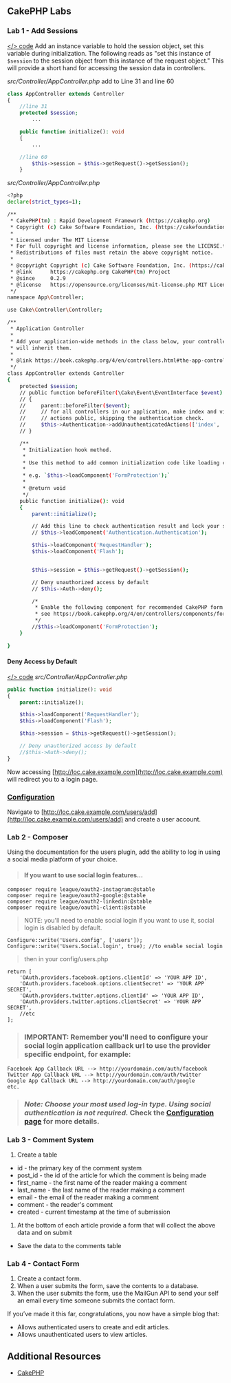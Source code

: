 ## CakePHP Labs

### Lab 1 - Add Sessions

[</> code](https://github.com/stack-x/cake.example.com/commit/9d8a65128621e75f8f17c95925ad27219e5b786b) Add an instance variable to hold the session object, set this variable during initialization. The following reads as "set this instance of ```$session``` to the session object from this instance of the request object." This will provide a short hand for accessing the session data in controllers.

*src/Controller/AppController.php* add to Line 31 and line 60
```php
class AppController extends Controller
{
    //line 31
    protected $session;
        ...

    public function initialize(): void
    {
        ...

    //line 60
        $this->session = $this->getRequest()->getSession();
    }
```

*src/Controller/AppController.php*
```sh
<?php
declare(strict_types=1);

/**
 * CakePHP(tm) : Rapid Development Framework (https://cakephp.org)
 * Copyright (c) Cake Software Foundation, Inc. (https://cakefoundation.org)
 *
 * Licensed under The MIT License
 * For full copyright and license information, please see the LICENSE.txt
 * Redistributions of files must retain the above copyright notice.
 *
 * @copyright Copyright (c) Cake Software Foundation, Inc. (https://cakefoundation.org)
 * @link      https://cakephp.org CakePHP(tm) Project
 * @since     0.2.9
 * @license   https://opensource.org/licenses/mit-license.php MIT License
 */
namespace App\Controller;

use Cake\Controller\Controller;

/**
 * Application Controller
 *
 * Add your application-wide methods in the class below, your controllers
 * will inherit them.
 *
 * @link https://book.cakephp.org/4/en/controllers.html#the-app-controller
 */
class AppController extends Controller
{
    protected $session;
    // public function beforeFilter(\Cake\Event\EventInterface $event)
    // {
    //     parent::beforeFilter($event);
    //     // for all controllers in our application, make index and view
    //     // actions public, skipping the authentication check.
    //     $this->Authentication->addUnauthenticatedActions(['index', 'view']);
    // }

    /**
     * Initialization hook method.
     *
     * Use this method to add common initialization code like loading components.
     *
     * e.g. `$this->loadComponent('FormProtection');`
     *
     * @return void
     */
    public function initialize(): void
    {
        parent::initialize();

        // Add this line to check authentication result and lock your site
        // $this->loadComponent('Authentication.Authentication');

        $this->loadComponent('RequestHandler');
        $this->loadComponent('Flash');


        $this->session = $this->getRequest()->getSession();

        // Deny unauthorized access by default
        // $this->Auth->deny();

        /*
         * Enable the following component for recommended CakePHP form protection settings.
         * see https://book.cakephp.org/4/en/controllers/components/form-protection.html
         */
        //$this->loadComponent('FormProtection');
    }
    
}
```


#### Deny Access by Default
[</> code](https://github.com/stack-x/cake.example.com/commit/44f8149e1b6dda45d8ffa37f13f4b9d8852dafc3)
*src/Controller/AppController.php*
```php
public function initialize(): void
{
    parent::initialize();

    $this->loadComponent('RequestHandler');
    $this->loadComponent('Flash');

    $this->session = $this->getRequest()->getSession();

    // Deny unauthorized access by default
    //$this->Auth->deny();
}
```

Now accessing [http://loc.cake.example.com](http://loc.cake.example.com) will redirect you to a login page.

### [Configuration](https://github.com/CakeDC/users/blob/master/Docs/Documentation/Configuration.md)

Navigate to [http://loc.cake.example.com/users/add](http://loc.cake.example.com/users/add) and create a user account.

### Lab 2 - Composer

Using the documentation for the users plugin, add the ability to log in using a social media platform of your choice.
> #### If you want to use social login features...

```composer require league/oauth2-facebook:@stable
composer require league/oauth2-instagram:@stable
composer require league/oauth2-google:@stable
composer require league/oauth2-linkedin:@stable
composer require league/oauth1-client:@stable
```
> NOTE: you'll need to enable social login if you want to use it, social login is disabled by default. 
```
Configure::write('Users.config', ['users']);
Configure::write('Users.Social.login', true); //to enable social login
```
> then in your config/users.php
```
return [
    'OAuth.providers.facebook.options.clientId' => 'YOUR APP ID',
    'OAuth.providers.facebook.options.clientSecret' => 'YOUR APP SECRET',
    'OAuth.providers.twitter.options.clientId' => 'YOUR APP ID',
    'OAuth.providers.twitter.options.clientSecret' => 'YOUR APP SECRET',
    //etc
];
```
> ### **IMPORTANT:** Remember you'll need to configure your social login application callback url to use the provider specific endpoint, for example:
```
Facebook App Callback URL --> http://yourdomain.com/auth/facebook
Twitter App Callback URL --> http://yourdomain.com/auth/twitter
Google App Callback URL --> http://yourdomain.com/auth/google
etc.
```
> ### *Note: Choose your most used log-in type. Using social authentication is not required.* Check the [Configuration page](https://github.com/CakeDC/users/blob/master/Docs/Documentation/Configuration.md) for more details.

### Lab 3 - Comment System

1. Create a table
  * id - the primary key of the comment system
  * post_id - the id of the article for which the comment is being made
  * first_name - the first name of the reader making a comment
  * last_name - the last name of the reader making a comment
  * email - the email of the reader making a comment
  * comment - the reader's comment
  * created - current timestamp at the time of submission
1. At the bottom of each article provide a form that will collect the above data and on submit
  * Save the data to the comments table

### Lab 4 - Contact Form

1. Create a contact form.
1. When a user submits the form, save the contents to a database.
1. When the user submits the form, use the MailGun API to send your self an email every time someone submits the contact form.

If you’ve made it this far, congratulations, you now have a simple blog that:
* Allows authenticated users to create and edit articles.
* Allows unauthenticated users to view articles.


## Additional Resources
* [CakePHP](https://cakephp.org/)
